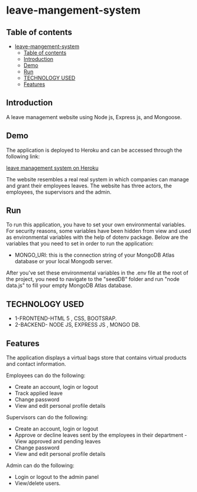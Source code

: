 # leave-mangement-system

## Table of contents

- [leave-mangement-system](#leave-mangement-system)
  - [Table of contents](#table-of-contents)
  - [Introduction](#introduction)
  - [Demo](#demo)
  - [Run](#run)
  - [TECHNOLOGY USED](#technology-used)
  - [Features](#features)


## Introduction

A leave management website using Node js, Express js, and Mongoose.

## Demo

The application is deployed to Heroku and can be accessed through the following link:

[leave management system on Heroku](https://leave-management-system.herokuapp.com/)

The website resembles a real real system in which companies can manage and grant their employees leaves. 
The website has three actors, the employees, the supervisors and the admin.

## Run

To run this application, you have to set your own environmental variables. For security reasons, some variables have been hidden from view and used as environmental variables with the help of dotenv package. Below are the variables that you need to set in order to run the application:

- MONGO_URI: this is the connection string of your MongoDB Atlas database or your local Mongodb server.

After you've set these environmental variables in the .env file at the root of the project, you need to navigate to the "seedDB" folder and run "node data.js" to fill your empty MongoDB Atlas database.

## TECHNOLOGY USED

* 1-FRONTEND-HTML 5 , CSS, BOOTSRAP.
* 2-BACKEND- NODE JS, EXPRESS JS , MONGO DB.

## Features

The application displays a virtual bags store that contains virtual products and contact information.

Employees can do the following:

- Create an account, login or logout
- Track applied leave
- Change password
- View and edit personal profile details

Supervisors can do the following:
 
- Create an account, login or logout
- Approve or decline leaves sent by the employees in their department
-View approved and pending leaves
- Change password
- View and edit personal profile details 

Admin can do the following:

- Login or logout to the admin panel
- View/delete users.
